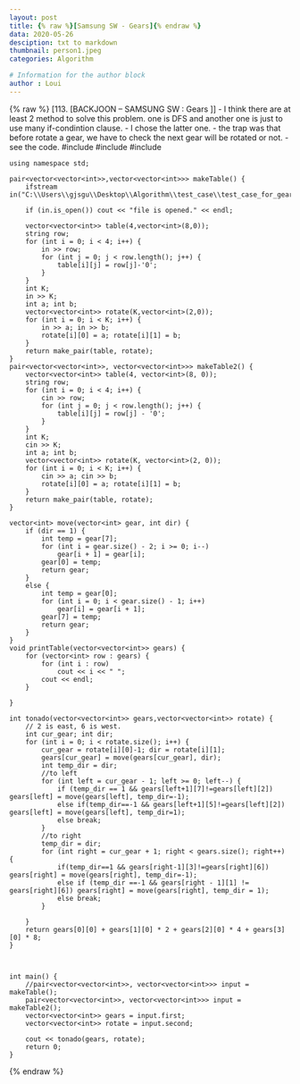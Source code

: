 ```yaml
---
layout: post
title: {% raw %}[Samsung SW - Gears]{% endraw %}
data: 2020-05-26
desciption: txt to markdown
thumbnail: person1.jpeg
categories: Algorithm

# Information for the author block
author : Loui
---
```


{% raw %}
	﻿[113. [BACKJOON – SAMSUNG SW : Gears ]]
	- I think there are at least 2 method to solve this problem. one is DFS and another one is just to use many if-condintion clause.
	- I chose the latter one.
	- the trap was that before rotate a gear, we have to check the next gear will be rotated or not.
	- see the code.
	#include<iostream>
	#include<fstream>
	#include<vector>
	
	using namespace std;
	
	pair<vector<vector<int>>,vector<vector<int>>> makeTable() {
		ifstream in("C:\\Users\\gjsgu\\Desktop\\Algorithm\\test_case\\test_case_for_gears.txt");
	
		if (in.is_open()) cout << "file is opened." << endl;
	
		vector<vector<int>> table(4,vector<int>(8,0));
		string row;
		for (int i = 0; i < 4; i++) {
			in >> row;
			for (int j = 0; j < row.length(); j++) {
				table[i][j] = row[j]-'0';
			}
		}
		int K;
		in >> K;
		int a; int b;
		vector<vector<int>> rotate(K,vector<int>(2,0));
		for (int i = 0; i < K; i++) {
			in >> a; in >> b;
			rotate[i][0] = a; rotate[i][1] = b;
		}
		return make_pair(table, rotate);
	}
	pair<vector<vector<int>>, vector<vector<int>>> makeTable2() {
		vector<vector<int>> table(4, vector<int>(8, 0));
		string row;
		for (int i = 0; i < 4; i++) {
			cin >> row;
			for (int j = 0; j < row.length(); j++) {
				table[i][j] = row[j] - '0';
			}
		}
		int K;
		cin >> K;
		int a; int b;
		vector<vector<int>> rotate(K, vector<int>(2, 0));
		for (int i = 0; i < K; i++) {
			cin >> a; cin >> b;
			rotate[i][0] = a; rotate[i][1] = b;
		}
		return make_pair(table, rotate);
	}
	
	vector<int> move(vector<int> gear, int dir) {
		if (dir == 1) {
			int temp = gear[7];
			for (int i = gear.size() - 2; i >= 0; i--)
				gear[i + 1] = gear[i];
			gear[0] = temp;
			return gear;
		}
		else {
			int temp = gear[0];
			for (int i = 0; i < gear.size() - 1; i++)
				gear[i] = gear[i + 1];
			gear[7] = temp;
			return gear;
		}	
	}
	void printTable(vector<vector<int>> gears) {
		for (vector<int> row : gears) {
			for (int i : row)
				cout << i << " ";
			cout << endl;
		}
	
	}
	
	int tonado(vector<vector<int>> gears,vector<vector<int>> rotate) {
		// 2 is east, 6 is west.
		int cur_gear; int dir;
		for (int i = 0; i < rotate.size(); i++) {
			cur_gear = rotate[i][0]-1; dir = rotate[i][1];
			gears[cur_gear] = move(gears[cur_gear], dir);
			int temp_dir = dir;
			//to left
			for (int left = cur_gear - 1; left >= 0; left--) {
				if (temp_dir == 1 && gears[left+1][7]!=gears[left][2]) gears[left] = move(gears[left], temp_dir=-1);
				else if(temp_dir==-1 && gears[left+1][5]!=gears[left][2]) gears[left] = move(gears[left], temp_dir=1);
				else break;
			}
			//to right
			temp_dir = dir;
			for (int right = cur_gear + 1; right < gears.size(); right++) {
				if(temp_dir==1 && gears[right-1][3]!=gears[right][6]) gears[right] = move(gears[right], temp_dir=-1);
				else if (temp_dir ==-1 && gears[right - 1][1] != gears[right][6]) gears[right] = move(gears[right], temp_dir = 1);
				else break;
			}
		
		}
		return gears[0][0] + gears[1][0] * 2 + gears[2][0] * 4 + gears[3][0] * 8;
	}
	
	
	
	int main() {
		//pair<vector<vector<int>>, vector<vector<int>>> input = makeTable();
		pair<vector<vector<int>>, vector<vector<int>>> input = makeTable2();
		vector<vector<int>> gears = input.first;
		vector<vector<int>> rotate = input.second;
	
		cout << tonado(gears, rotate);
		return 0;
	}
	
{% endraw %}

